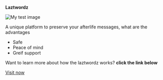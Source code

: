 <head>
  <p><Strong>Laztwordz</Strong></p>
<img src="https://www.laztwordz.in/logo.svg" alt="My test image" />
<p>A unique platform to preserve your afterlife messages, what are the advantages</p>
<ul>
  <li>Safe</li>
  <li>Peace of mind</li>
  <li>Greif support</li>
</ul>
  <p>Want to learn more about how the laztwordz works? <strong>click the link below</strong></p>
  
<a href="https://laztwordz.in/">Visit now</a>

<script type="text/javascript"> //<![CDATA[var tlJsHost = ((window.location.protocol == "https:") ? "https://secure.trust-provider.com/" : "http://www.trustlogo.com/");document.write(unescape("%3Cscript src='" + tlJsHost + "trustlogo/javascript/trustlogo.js' type='text/javascript'%3E%3C/script%3E")); //]]></script> <script language="JavaScript" type="text/javascript"> TrustLogo("https://www.sectigo.com/images/seals/sectigo_trust_seal_lg_2x.png", "SECEV", "none"); </script>
</head>

